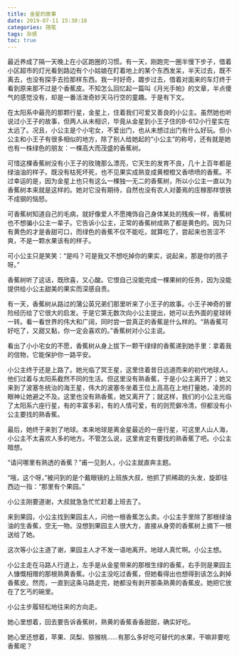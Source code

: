 ```yaml
---
title: 金星的故事
date: 2019-07-11 15:30:18
categories: 随笔
tags: 杂感
toc: true
---
```

最近养成了隔一天晚上在小区跑圈的习惯。有一天，刚跑完一圈半慢下步子，借着小区超市的灯光看到路边有个小姑娘在盯着地上的某个东西发呆，半天过去，既不离去，也没有探手去捡那样东西。我一时好奇，踱步过去，借着对面来的车灯终于看到原来那不过是个香蕉皮。不知怎么回忆起一篇叫《月光手帕》的文章，半点傻气的感觉没有，却是一番活泼奇妙天马行空的童趣。于是有下文。

在太阳系中最亮的那颗行星，金星上，住着我们可爱又善良的小公主。虽然她也听说过小王子的故事，但两人从未相识，毕竟从金星到小王子住的B-612小行星实在太远了。况且，小公主是个小宅女，不爱出门，也从未想过出门有什么好玩。但小公主和小王子有很多相似的地方，除了别人给她起的“小公主”的称号，还有就是她也有一株绿色的朋友：一棵高大而茂盛的香蕉树。

可惜这棵香蕉树没有小王子的玫瑰那么漂亮，它天生的发育不良，几十上百年都是绿油油的样子。既没有枯死坏死，也不见果实成熟变成黄橙橙又香喷喷的香蕉。不过幸运的是，因为金星上也只有这么一棵独一无二的香蕉树，所以小公主一直以为香蕉树本来就是这样的。她对它没有期待，自然也没有农人对萎焉的庄稼那样恨铁不成钢的恼怒。

可香蕉树知道自己的毛病，就好像爱人不愿掩饰自己身体某处的残疾一样，香蕉树也不想骗小公主一辈子。它告诉小公主，正常的香蕉树成熟了都是黄色的。因为只有黄色的才是香甜可口，而绿色的香蕉不仅不能吃，就算吃了，尝起来也苦涩不爽，不是一颗水果该有的样子。

可小公主只是笑笑：“是吗？可是我又不想吃掉你的果实，说起来，那是你的孩子呀。”

香蕉树听了这话，既欣喜，又心酸。它恨自己没能完成一棵果树的任务，因为没能提供给小公主甜美的果实而深感自责。

有一天，香蕉树从路过的蒲公英兄弟们那里听来了小王子的故事。小王子神奇的冒险经历给了它很大的启发。于是它第无数次向小公主提出，她可以去外面的星球转一转。看一看世界的伟大和广阔，同时尝一尝真正的香蕉是什么样的。“熟香蕉可好吃了，又甜又黏，你一定会喜欢的。”香蕉树对小公主说。

看出了小小宅女的不愿，香蕉树从身上拔下一颗干绿绿的香蕉递到她手里：拿着我的信物，它能保护你一路平安。

小公主终于还是上路了。她光临了冥王星，这里住着昔日远道而来的初代地球人，他们过着与太阳系截然不同的生活。但这里没有熟香蕉，于是小公主离开了；她又来到了波塞冬统治的海王星，伟大的波塞冬坐着王位上高高在上地打量她，凌厉的眼神让她避之不及。这里也没有熟香蕉，她又离开了；就这样，我们的小公主光临了太阳系六座行星，有的丰富多彩，有的人情可爱，有的则荒僻冷清，但都没有小公主要找的熟香蕉。

最后，她终于来到了地球。本来地球是离金星最近的一座行星，可这里人山人海，小公主不太喜欢人多的地方。不管怎么说，这里肯定有要找的熟香蕉了吧。小公主暗想。

“请问哪里有熟透的香蕉？”甫一见到人，小公主就直奔主题。

“哦，这个呀，”被问到的是个戴眼镜的上班族大叔，他抓了抓稀疏的头发，旋即往西边一指：“那里有个果园。”

小公主刚要道谢，大叔就急急忙忙赶着上班去了。

来到果园，小公主找到果园主人，问他一根香蕉怎么卖。小公主手里除了那根绿油油的生香蕉，空无一物。没想到果园主人很大方，直接从身旁的香蕉树上摘下一根送给了她。

这次等小公主道了谢，果园主人才不发一语地离开。地球人真忙啊。小公主想。

小公主走在马路人行道上，左手是从金星带来的那根生绿的香蕉，右手则是果园主人慷慨相赠的那根熟黄香蕉。小公主没吃过香蕉，但她看得出也想得到该怎么剥掉香蕉皮。然而，一直到这条马路走完，她都没有剥开那条熟黄的香蕉皮。她把它放在了乞丐的碗里。

小公主步履轻松地往来的方向走。

她心里想着，回去要告诉香蕉树，熟黄的香蕉香香甜甜，确实好吃。

她心里还想着，苹果、凤梨、猕猴桃……有那么多好吃可替代的水果，干嘛非要吃香蕉呢？







